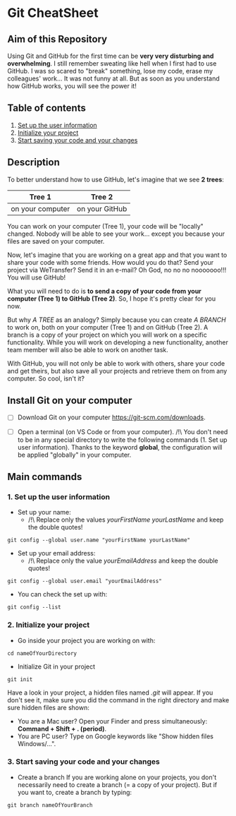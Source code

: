# Git CheatSheet

## Aim of this Repository
Using Git and GitHub for the first time can be **very very disturbing and overwhelming**.
I still remember sweating like hell when I first had to use GitHub. I was so scared to "break" something, lose my code, erase my colleagues' work... It was not funny at all.
But as soon as you understand how GitHub works, you will see the power it!


## Table of contents
1. [Set up the user information](#title1)
2. [Initialize your project](#title2)
3. [Start saving your code and your changes](#title3)


## Description
To better understand how to use GitHub, let's imagine that we see **2 trees**:

Tree 1  | Tree 2
------------- | -------------
on your computer  | on your GitHub

You can work on your computer (Tree 1), your code will be "locally" changed. Nobody will be able to see your work... except you because your files are saved on your computer.

Now, let's imagine that you are working on a great app and that you want to share your code with some friends. How would you do that? Send your project via WeTransfer? Send it in an e-mail? Oh God, no no no nooooooo!!! You will use GitHub!

What you will need to do is **to send a copy of your code from your computer (Tree 1) to GitHub (Tree 2)**.
So, I hope it's pretty clear for you now.

But why _A TREE_ as an analogy? Simply because you can create _A BRANCH_ to work on, both on your computer (Tree 1) and on GitHub (Tree 2). A branch is a copy of your project on which you will work on a specific functionality. While you will work on developing a new functionality, another team member will also be able to work on another task.


With GitHub, you will not only be able to work with others, share your code and get theirs, but also save all your projects and retrieve them on from any computer. So cool, isn't it?


## Install Git on your computer
- [ ] Download Git on your computer <https://git-scm.com/downloads>.
- [ ] Open a terminal (on VS Code or from your computer).
/!\ You don't need to be in any special directory to write the following commands (1. Set up user information). Thanks to the keyword **global**, the configuration will be applied "globally" in your computer.


## Main commands

### 1. Set up the user information <a name="title1"></a>

- Set up your name:
    - /!\ Replace only the values _yourFirstName yourLastName_ and keep the double quotes!
```
git config --global user.name "yourFirstName yourLastName"
```

- Set up your email address:
    - /!\ Replace only the value _yourEmailAddress_ and keep the double quotes!
```
git config --global user.email "yourEmailAddress"
```

- You can check the set up with:
```
git config --list
```

### 2. Initialize your project <a name="title2"></a>

- Go inside your project you are working on with:
```
cd nameOfYourDirectory
```

- Initialize Git in your project
```
git init
```

Have a look in your project, a hidden files named _.git_ will appear.
If you don't see it, make sure you did the command in the right directory and make sure hidden files are shown:
* You are a Mac user? Open your Finder and press simultaneously: **Command + Shift + . (period)**.
* You are PC user? Type on Google keywords like "Show hidden files Windows/...".


### 3. Start saving your code and your changes <a name="title3"></a>
- Create a branch
If you are working alone on your projects, you don't necessarily need to create a branch (= a copy of your project). But if you want to, create a branch by typing:
```
git branch nameOfYourBranch
```




